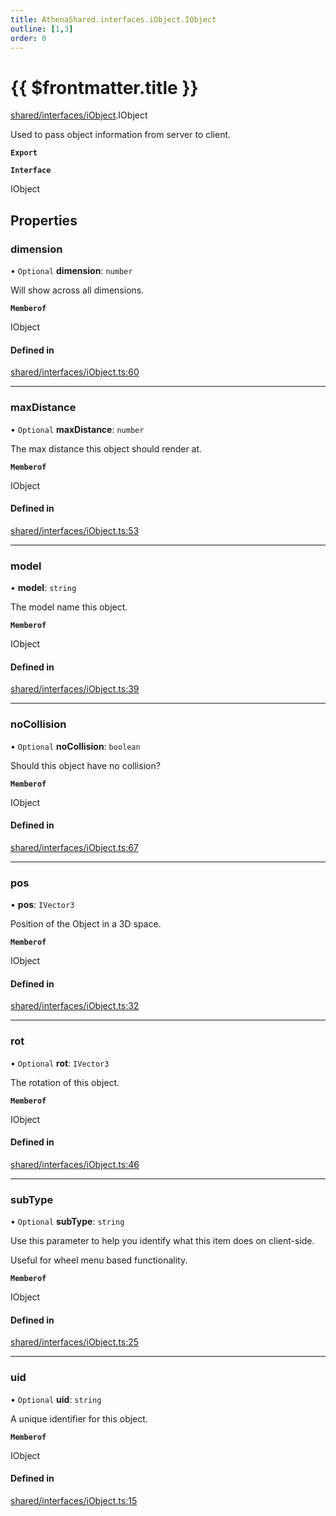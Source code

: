 ```yaml
---
title: AthenaShared.interfaces.iObject.IObject
outline: [1,3]
order: 0
---
```


# {{ $frontmatter.title }}


[shared/interfaces/iObject](../modules/shared_interfaces_iObject.md).IObject

Used to pass object information from server to client.

**`Export`**

**`Interface`**

IObject

## Properties

### dimension

• `Optional` **dimension**: `number`

Will show across all dimensions.

**`Memberof`**

IObject

#### Defined in

[shared/interfaces/iObject.ts:60](https://github.com/Stuyk/altv-athena/blob/6013452/src/core/shared/interfaces/iObject.ts#L60)

___

### maxDistance

• `Optional` **maxDistance**: `number`

The max distance this object should render at.

**`Memberof`**

IObject

#### Defined in

[shared/interfaces/iObject.ts:53](https://github.com/Stuyk/altv-athena/blob/6013452/src/core/shared/interfaces/iObject.ts#L53)

___

### model

• **model**: `string`

The model name this object.

**`Memberof`**

IObject

#### Defined in

[shared/interfaces/iObject.ts:39](https://github.com/Stuyk/altv-athena/blob/6013452/src/core/shared/interfaces/iObject.ts#L39)

___

### noCollision

• `Optional` **noCollision**: `boolean`

Should this object have no collision?

**`Memberof`**

IObject

#### Defined in

[shared/interfaces/iObject.ts:67](https://github.com/Stuyk/altv-athena/blob/6013452/src/core/shared/interfaces/iObject.ts#L67)

___

### pos

• **pos**: `IVector3`

Position of the Object in a 3D space.

**`Memberof`**

IObject

#### Defined in

[shared/interfaces/iObject.ts:32](https://github.com/Stuyk/altv-athena/blob/6013452/src/core/shared/interfaces/iObject.ts#L32)

___

### rot

• `Optional` **rot**: `IVector3`

The rotation of this object.

**`Memberof`**

IObject

#### Defined in

[shared/interfaces/iObject.ts:46](https://github.com/Stuyk/altv-athena/blob/6013452/src/core/shared/interfaces/iObject.ts#L46)

___

### subType

• `Optional` **subType**: `string`

Use this parameter to help you identify what this item does on client-side.

Useful for wheel menu based functionality.

**`Memberof`**

IObject

#### Defined in

[shared/interfaces/iObject.ts:25](https://github.com/Stuyk/altv-athena/blob/6013452/src/core/shared/interfaces/iObject.ts#L25)

___

### uid

• `Optional` **uid**: `string`

A unique identifier for this object.

**`Memberof`**

IObject

#### Defined in

[shared/interfaces/iObject.ts:15](https://github.com/Stuyk/altv-athena/blob/6013452/src/core/shared/interfaces/iObject.ts#L15)
